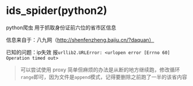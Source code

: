 # ids_spider(python2)
python爬虫 用于抓取身份证前六位的省市区信息

信息来自于：八九网（http://shenfenzheng.bajiu.cn/?daquan）

已知的问题：ip失效 报`urllib2.URLError: <urlopen error [Errno 60] Operation timed out>`
> 可以尝试使用 proxy
> 简单但麻烦的办法是从断的地方继续跑，修改循环`range`即可，因为文件是`append`模式，记得要删除之前跑了一半的该省内容

